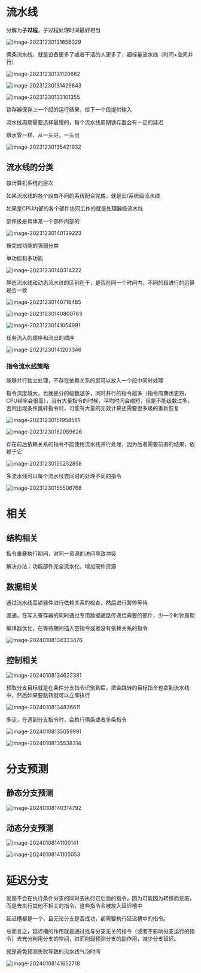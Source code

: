 # 流水线

分解为**子过程**，子过程处理时间最好相当

![image-20231230131658029](C:\Users\papa\AppData\Roaming\Typora\typora-user-images\image-20231230131658029.png)

俩条流水线，就是设备更多了或者干活的人更多了，超标量流水线（时间+空间并行）

![image-20231230131120662](C:\Users\papa\AppData\Roaming\Typora\typora-user-images\image-20231230131120662.png)

![image-20231230131429843](C:\Users\papa\AppData\Roaming\Typora\typora-user-images\image-20231230131429843.png)

![image-20231230133101355](C:\Users\papa\AppData\Roaming\Typora\typora-user-images\image-20231230133101355.png)

锁存器保存上一个段的运行结果，给下一个段提供输入

流水线周期需要选择最慢的，每个流水线周期锁存器会有一定的延迟

跟水管一样，从一头进，一头出

![image-20231230135421932](C:\Users\papa\AppData\Roaming\Typora\typora-user-images\image-20231230135421932.png)

## 流水线的分类

按计算机系统的层次

如果流水线的各个段由不同的系统配合完成，就是宏/系统级流水线

如果是CPU内部的各个部件协同工作的就是处理器级流水线

部件级是具体某一个部件内部的

![image-20231230140139223](C:\Users\papa\AppData\Roaming\Typora\typora-user-images\image-20231230140139223.png)

按完成功能的强弱分类

单功能和多功能

![image-20231230140314222](C:\Users\papa\AppData\Roaming\Typora\typora-user-images\image-20231230140314222.png)

静态流水线和动态流水线的区别在于，是否在同一个时间内，不同的段进行的运算是否一致

![image-20231230140718485](C:\Users\papa\AppData\Roaming\Typora\typora-user-images\image-20231230140718485.png)

![image-20231230140800783](C:\Users\papa\AppData\Roaming\Typora\typora-user-images\image-20231230140800783.png)

![image-20231230141054991](C:\Users\papa\AppData\Roaming\Typora\typora-user-images\image-20231230141054991.png)

任务流入的顺序和流出的顺序

![image-20231230141203346](C:\Users\papa\AppData\Roaming\Typora\typora-user-images\image-20231230141203346.png)

### 指令流水线策略

能够并行独立处理，不存在依赖关系的就可以放入一个段中同时处理

指令深度越大，也就是分的级数越多，同时并行的指令越多（指令周期也更短，CPU频率会很高），当有大量指令的时候，平均时间会缩短，但是不能级数过多，否则出现条件跳转指令时，可能有大量的无效计算还需要很多级的重新恢复

![image-20231230151958561](C:\Users\papa\AppData\Roaming\Typora\typora-user-images\image-20231230151958561.png) 

![image-20231230152059626](C:\Users\papa\AppData\Roaming\Typora\typora-user-images\image-20231230152059626.png)

存在前后依赖关系的指令不能使用流水线并行处理，因为后者需要前者的结果，依赖于它

![image-20231230155252858](C:\Users\papa\AppData\Roaming\Typora\typora-user-images\image-20231230155252858.png)

多流水线可以每个流水线去同时的处理不同的指令

![image-20231230155506768](C:\Users\papa\AppData\Roaming\Typora\typora-user-images\image-20231230155506768.png)

# 相关

## 结构相关

指令重叠执行期间，对同一资源的访问导致冲突

解决办法：功能部件完全流水化，增加硬件资源

## 数据相关

通过流水线互锁器件进行依赖关系的检查，然后进行暂停等待

直通，在写入寄存器的同时通过专用数据通路传递给需要的部件，少一个时钟周期

编译器优化，在等待期间插入空指令或者没有依赖关系的指令

![image-20240108134333476](C:\Users\papa\AppData\Roaming\Typora\typora-user-images\image-20240108134333476.png)

## 控制相关

![image-20240108134622381](C:\Users\papa\AppData\Roaming\Typora\typora-user-images\image-20240108134622381.png)

预取分支目标就是在条件分支指令识别到后，把会跳转的目标指令也拿到流水线中，然后如果要跳转就可以立即执行

![image-20240108134836611](C:\Users\papa\AppData\Roaming\Typora\typora-user-images\image-20240108134836611.png)

多流，在遇到分支指令时，会执行俩条或者多条指令

![image-20240108135059991](C:\Users\papa\AppData\Roaming\Typora\typora-user-images\image-20240108135059991.png)

![image-20240108135538314](C:\Users\papa\AppData\Roaming\Typora\typora-user-images\image-20240108135538314.png)

# 分支预测

## 静态分支预测

![image-20240108140314792](C:\Users\papa\AppData\Roaming\Typora\typora-user-images\image-20240108140314792.png)

## 动态分支预测

![image-20240108141100141](C:\Users\papa\AppData\Roaming\Typora\typora-user-images\image-20240108141100141.png)

![image-20240108141105053](C:\Users\papa\AppData\Roaming\Typora\typora-user-images\image-20240108141105053.png)

# 延迟分支

就是不会在执行条件分支的同时去执行它后面的指令，因为可能因为转移而荒废，而是去执行其他不相关的指令，这些指令会被放入延迟槽中

延迟槽都是一个，且无论分支是否成功，都需要执行延迟槽中的指令。

总而言之，延迟槽的作用就是通过找与分支无关的指令（或者不影响分支运行的指令）去充分利用分支的空间，进而削弱预测分支的副作用，减少分支延迟。

就是避免预测失败导致的流水线气泡时间

![image-20240108141652718](C:\Users\papa\AppData\Roaming\Typora\typora-user-images\image-20240108141652718.png)
